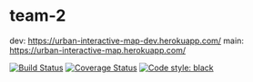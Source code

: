 # team-2

dev: https://urban-interactive-map-dev.herokuapp.com/
main: https://urban-interactive-map.herokuapp.com/





[![Build Status](https://app.travis-ci.com/csci-499-fa22/team-2.svg?token=ZEBoK7VPs6GMNThmS7p9&branch=main)](https://app.travis-ci.com/csci-499-fa22/team-2)
[![Coverage Status](https://coveralls.io/repos/github/csci-499-fa22/team-2/badge.svg?branch=main&t=H57xYb)](https://coveralls.io/github/csci-499-fa22/team-2?branch=main)
[![Code style: black](https://img.shields.io/badge/code%20style-black-000000.svg)](https://github.com/psf/black)
